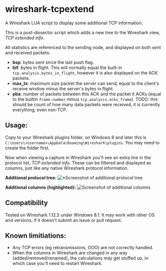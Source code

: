# wireshark-tcpextend
A Wireshark LUA script to display some additional TCP information.

This is a post-dissector script which adds a new tree to the Wireshark view, _TCP extended info_.

All statistics are referenced to the sending node, and displayed on both sent and received packets.
* **bsp**: bytes sent since the last push flag.
* **bif**: bytes in flight. This will normally equal the built-in `tcp.analysis.bytes_in_flight`, however it is also displayed on the ACK packets.
* **max_tx**: maximum size packet the server can send, equal to the client's receive window minus the server's bytes in flight.
* **pba**: number of packets between this ACK and the packet it ACKs (equal to the builtin `frame.number` minus `tcp.analysis.acks_frame`). TODO: this should be count of how many data packets were received, it is currently everything, even non-TCP.

## Usage:
Copy to your Wireshark plugins folder, on Windows 8 and later this is `C:\Users\<username>\AppData\Roaming\Wireshark\plugins`. You may need to create the folder first.

Now when viewing a capture in Wireshark you'll see an extra line in the protocol list, _TCP extended info_. These can be filtered and displayed as columns, just like any native Wireshark protocol information.

**Additional protocol tree:**
![*Screenshot of additional protocol tree](https://cloud.githubusercontent.com/assets/1311209/8146049/bd2d29f8-1277-11e5-8b45-4f7c071ff8ff.png)

**Additional columns (highlighted):**
![Screenshot of additional columns](https://cloud.githubusercontent.com/assets/1311209/8146105/c0498890-127a-11e5-8f7f-003e927dac23.png)

## Compatibility
Tested on Wireshark 1.12.5 under Windows 8.1. It may work with other OS and versions, if it doesn't submit an issue or pull request.

## Known limitiations:
* Any TCP errors (eg retransmissions, OOO) are not correctly handled.
* When the columns in Wireshark are changed in any way (added/removed/renamed), the calculations may get stuffed up, in which case you'll need to restart Wireshark.
